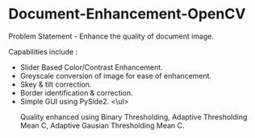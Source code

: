 # Document-Enhancement-OpenCV

Problem Statement - Enhance the quality of document image.

Capabilities include : 
<ul>
  <li>Slider Based Color/Contrast Enhancement.
  <li>Greyscale conversion of image for ease of enhancement.
  <li>Skey & tilt correction.
  <li>Border identification & correction.
  <li>Simple GUI using PySide2.
 <\ul>
   
 Quality enhanced using Binary Thresholding, Adaptive Thresholding Mean C, Adaptive Gausian Thresholding Mean C.
